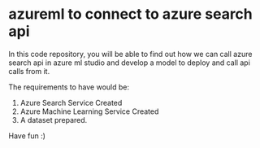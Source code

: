 # azureml to connect to azure search api

In this code repository, you will be able to find out how we can call azure search api in azure ml studio and develop a model to deploy and call api calls from it. 

The requirements to have would be:
1. Azure Search Service Created
2. Azure Machine Learning Service Created
3. A dataset prepared.

Have fun :)
